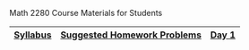 Math 2280 Course Materials for Students

| [Syllabus](./syllabus/syllabus.md) | [Suggested Homework Problems](./suggested_problems/suggested_problems.md) | [Day 1](./daily_lecture_notes) |
| ---------------------------------- | ------------------------------------------------------------------------- | ------------------------------ |
